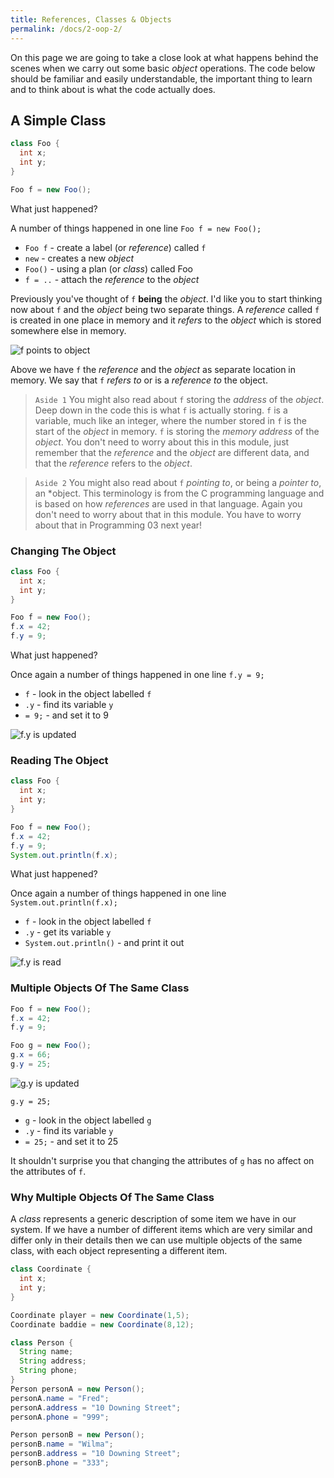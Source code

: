 ```yaml
---
title: References, Classes & Objects
permalink: /docs/2-oop-2/
---
```


On this page we are going to take a close look at what happens behind the scenes when we carry out some basic *object* operations. The code below should be familiar and easily understandable, the important thing to learn and to think about is what the code actually does.  

## A Simple Class

```java
class Foo {
  int x;
  int y;
}

Foo f = new Foo();
```

What just happened?  

A number of things happened in one line `Foo f = new Foo();`  
* `Foo f` - create a label (or *reference*) called `f`  
* `new` - creates a new *object*  
* `Foo()` - using a plan (or *class*) called Foo  
* `f = ..` - attach the *reference* to the *object*  

Previously you've thought of `f` **being** the *object*. I'd like you to start thinking now about `f` and the *object* being two separate things. A *reference* called `f` is created in one place in memory and it *refers* to the *object* which is stored somewhere else in memory.  

![f points to object](https://ysjprog02.netlify.app/assets/img/topics/2oop1/simpleobject1.png)

Above we have `f` the *reference* and the *object* as separate location in memory. We say that `f` *refers to* or is a *reference to* the object. 

> `Aside 1` You might also read about `f` storing the *address* of the *object*. Deep down in the code this is what `f` is actually storing. `f` is a variable, much like an integer, where the number stored in `f` is the start of the *object* in memory. `f` is storing the *memory address* of the *object*. You don't need to worry about this in this module, just remember that the *reference* and the *object* are different data, and that the *reference* refers to the *object*.

> `Aside 2` You might also read about `f` *pointing to*, or being a *pointer to*, an *object. This terminology is from the C programming language and is based on how *references* are used in that language. Again you don't need to worry about that in this module. You have to worry about that in Programming 03 next year!

### Changing The Object

```java
class Foo {
  int x;
  int y;
}

Foo f = new Foo();
f.x = 42;
f.y = 9;
```

What just happened?  

Once again a number of things happened in one line `f.y = 9;`  
* `f` - look in the object labelled `f`  
* `.y` - find its variable `y`  
* `= 9;` - and set it to 9

![f.y is updated](https://ysjprog02.netlify.app/assets/img/topics/2oop1/simpleobject2.png)

### Reading The Object

```java
class Foo {
  int x;
  int y;
}

Foo f = new Foo();
f.x = 42;
f.y = 9;
System.out.println(f.x);
```

What just happened?  

Once again a number of things happened in one line `System.out.println(f.x);`  
* `f` - look in the object labelled `f`  
* `.y` - get its variable `y`  
* `System.out.println()` - and print it out

![f.y is read](https://ysjprog02.netlify.app/assets/img/topics/2oop1/simpleobject2.png)

### Multiple Objects Of The Same Class

```java
Foo f = new Foo();
f.x = 42;
f.y = 9;

Foo g = new Foo();
g.x = 66;
g.y = 25;
```

![g.y is updated](https://ysjprog02.netlify.app/assets/img/topics/2oop1/simpleobject3.png)

`g.y = 25;`  
* `g` - look in the object labelled `g`  
* `.y` - find its variable `y`  
* `= 25;` - and set it to 25

It shouldn't surprise you that changing the attributes of `g` has no affect on the attributes of `f`.  

### Why Multiple Objects Of The Same Class

A *class* represents a generic description of some item we have in our system. If we have a number of different items which are very similar and differ only in their details then we can use multiple objects of the same class, with each object representing a different item. 

```java
class Coordinate {  
  int x;
  int y;
}

Coordinate player = new Coordinate(1,5);
Coordinate baddie = new Coordinate(8,12);
```

```java
class Person {
  String name;
  String address;
  String phone;
}
Person personA = new Person();
personA.name = "Fred";
personA.address = "10 Downing Street";
personA.phone = "999";

Person personB = new Person();
personB.name = "Wilma";
personB.address = "10 Downing Street";
personB.phone = "333";
```




